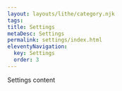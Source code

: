 ```yaml
---
layout: layouts/lithe/category.njk
tags:
title: Settings
metaDesc: Settings
permalink: settings/index.html
eleventyNavigation:
  key: Settings
  order: 3
---
```


Settings content
